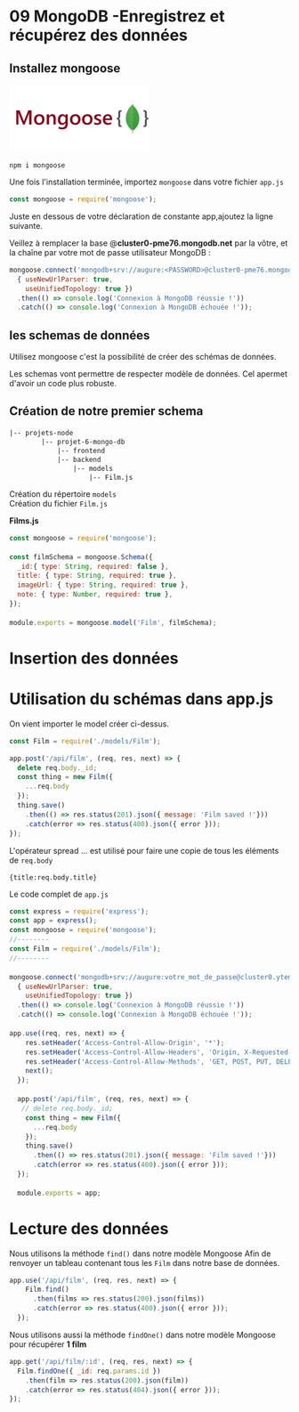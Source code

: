 # 09 MongoDB -Enregistrez et récupérez des données
## Installez mongoose
<img src="../img/9/mongoose.webp" width="250">

```
npm i mongoose
```

Une fois l'installation terminée, importez <code>mongoose</code> dans votre fichier <code>app.js</code> 
```js
const mongoose = require('mongoose');
```
  

Juste en dessous de votre déclaration de constante app,ajoutez la ligne suivante.  
   
Veillez à remplacer la base @**cluster0-pme76.mongodb.net** par la vôtre, et la chaîne <PASSWORD> par votre mot de passe utilisateur MongoDB :

```js
mongoose.connect('mongodb+srv://augure:<PASSWORD>@cluster0-pme76.mongodb.net/test?retryWrites=true&w=majority',
  { useNewUrlParser: true,
    useUnifiedTopology: true })
  .then(() => console.log('Connexion à MongoDB réussie !'))
  .catch(() => console.log('Connexion à MongoDB échouée !'));
```

## les schemas de données
Utilisez mongoose c'est la possibilité de créer des schémas de données.  

Les schemas vont permettre de respecter modèle de données.
Cel apermet d'avoir un code plus robuste.

## Création de notre premier schema
```
|-- projets-node
        |-- projet-6-mongo-db
            |-- frontend
            |-- backend
                |-- models
                    |-- Film.js
```
Création du répertoire <code>models</code>   
Création du fichier <code>Film.js</code>  
    
**Films.js**
```js
const mongoose = require('mongoose');

const filmSchema = mongoose.Schema({
  _id:{ type: String, required: false },
  title: { type: String, required: true },
  imageUrl: { type: String, required: true },
  note: { type: Number, required: true },
});

module.exports = mongoose.model('Film', filmSchema);
```
# Insertion des données
# Utilisation du schémas dans app.js

On vient importer le model créer ci-dessus.  

```js
const Film = require('./models/Film');
```

```js
app.post('/api/film', (req, res, next) => {
  delete req.body._id;
  const thing = new Film({
    ...req.body
  });
  thing.save()
    .then(() => res.status(201).json({ message: 'Film saved !'}))
    .catch(error => res.status(400).json({ error }));
});
```
L'opérateur spread ... est utilisé pour faire une copie de tous les éléments de <code>req.body</code>   
```
{title:req.body.title}
```
Le code complet de <code>app.js</code>
```js
const express = require('express');
const app = express();
const mongoose = require('mongoose');
//--------
const Film = require('./models/Film');
//--------

mongoose.connect('mongodb+srv://augure:votre_mot_de_passe@cluster0.ytemn.mongodb.net/?retryWrites=true&w=majority&appName=Cluster0',
  { useNewUrlParser: true,
    useUnifiedTopology: true })
  .then(() => console.log('Connexion à MongoDB réussie !'))
  .catch(() => console.log('Connexion à MongoDB échouée !'));

app.use((req, res, next) => {
    res.setHeader('Access-Control-Allow-Origin', '*');
    res.setHeader('Access-Control-Allow-Headers', 'Origin, X-Requested-With, Content, Accept, Content-Type, Authorization');
    res.setHeader('Access-Control-Allow-Methods', 'GET, POST, PUT, DELETE, PATCH, OPTIONS');
    next();
  });

  app.post('/api/film', (req, res, next) => {
   // delete req.body._id;
    const thing = new Film({
      ...req.body
    });
    thing.save()
      .then(() => res.status(201).json({ message: 'Film saved !'}))
      .catch(error => res.status(400).json({ error }));
  });

  module.exports = app;
```

# Lecture des données
Nous utilisons la méthode <code>find()</code> dans notre modèle Mongoose 
Afin de renvoyer un tableau contenant tous les <code>Film</code> dans notre base de données.
```js
app.use('/api/film', (req, res, next) => {
    Film.find()
      .then(films => res.status(200).json(films))
      .catch(error => res.status(400).json({ error }));
  });
```
Nous utilisons aussi la méthode <code>findOne()</code> dans notre modèle Mongoose pour récupérer **1 film**
```js
app.get('/api/film/:id', (req, res, next) => {
  Film.findOne({ _id: req.params.id })
    .then(film => res.status(200).json(film))
    .catch(error => res.status(404).json({ error }));
});
```

